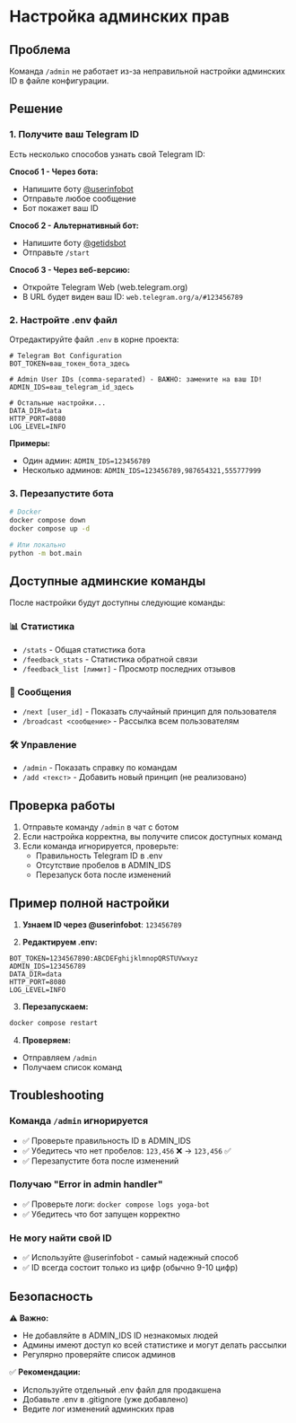 # Настройка админских прав

## Проблема
Команда `/admin` не работает из-за неправильной настройки админских ID в файле конфигурации.

## Решение

### 1. Получите ваш Telegram ID

Есть несколько способов узнать свой Telegram ID:

**Способ 1 - Через бота:**
- Напишите боту [@userinfobot](https://t.me/userinfobot)
- Отправьте любое сообщение
- Бот покажет ваш ID

**Способ 2 - Альтернативный бот:**
- Напишите боту [@getidsbot](https://t.me/getidsbot)
- Отправьте `/start`

**Способ 3 - Через веб-версию:**
- Откройте Telegram Web (web.telegram.org)
- В URL будет виден ваш ID: `web.telegram.org/a/#123456789`

### 2. Настройте .env файл

Отредактируйте файл `.env` в корне проекта:

```env
# Telegram Bot Configuration
BOT_TOKEN=ваш_токен_бота_здесь

# Admin User IDs (comma-separated) - ВАЖНО: замените на ваш ID!
ADMIN_IDS=ваш_telegram_id_здесь

# Остальные настройки...
DATA_DIR=data
HTTP_PORT=8080
LOG_LEVEL=INFO
```

**Примеры:**
- Один админ: `ADMIN_IDS=123456789`
- Несколько админов: `ADMIN_IDS=123456789,987654321,555777999`

### 3. Перезапустите бота

```bash
# Docker
docker compose down
docker compose up -d

# Или локально
python -m bot.main
```

## Доступные админские команды

После настройки будут доступны следующие команды:

### 📊 Статистика
- `/stats` - Общая статистика бота
- `/feedback_stats` - Статистика обратной связи
- `/feedback_list [лимит]` - Просмотр последних отзывов

### 📨 Сообщения
- `/next [user_id]` - Показать случайный принцип для пользователя
- `/broadcast <сообщение>` - Рассылка всем пользователям

### 🛠️ Управление
- `/admin` - Показать справку по командам
- `/add <текст>` - Добавить новый принцип (не реализовано)

## Проверка работы

1. Отправьте команду `/admin` в чат с ботом
2. Если настройка корректна, вы получите список доступных команд
3. Если команда игнорируется, проверьте:
   - Правильность Telegram ID в .env
   - Отсутствие пробелов в ADMIN_IDS
   - Перезапуск бота после изменений

## Пример полной настройки

1. **Узнаем ID через @userinfobot**: `123456789`

2. **Редактируем .env:**
```env
BOT_TOKEN=1234567890:ABCDEFghijklmnopQRSTUVwxyz
ADMIN_IDS=123456789
DATA_DIR=data
HTTP_PORT=8080
LOG_LEVEL=INFO
```

3. **Перезапускаем:**
```bash
docker compose restart
```

4. **Проверяем:**
- Отправляем `/admin`
- Получаем список команд

## Troubleshooting

### Команда `/admin` игнорируется
- ✅ Проверьте правильность ID в ADMIN_IDS
- ✅ Убедитесь что нет пробелов: `123,456` ❌ → `123,456` ✅
- ✅ Перезапустите бота после изменений

### Получаю "Error in admin handler"
- ✅ Проверьте логи: `docker compose logs yoga-bot`
- ✅ Убедитесь что бот запущен корректно

### Не могу найти свой ID
- ✅ Используйте @userinfobot - самый надежный способ
- ✅ ID всегда состоит только из цифр (обычно 9-10 цифр)

## Безопасность

⚠️ **Важно:**
- Не добавляйте в ADMIN_IDS ID незнакомых людей
- Админы имеют доступ ко всей статистике и могут делать рассылки
- Регулярно проверяйте список админов

✅ **Рекомендации:**
- Используйте отдельный .env файл для продакшена
- Добавьте .env в .gitignore (уже добавлено)
- Ведите лог изменений админских прав 